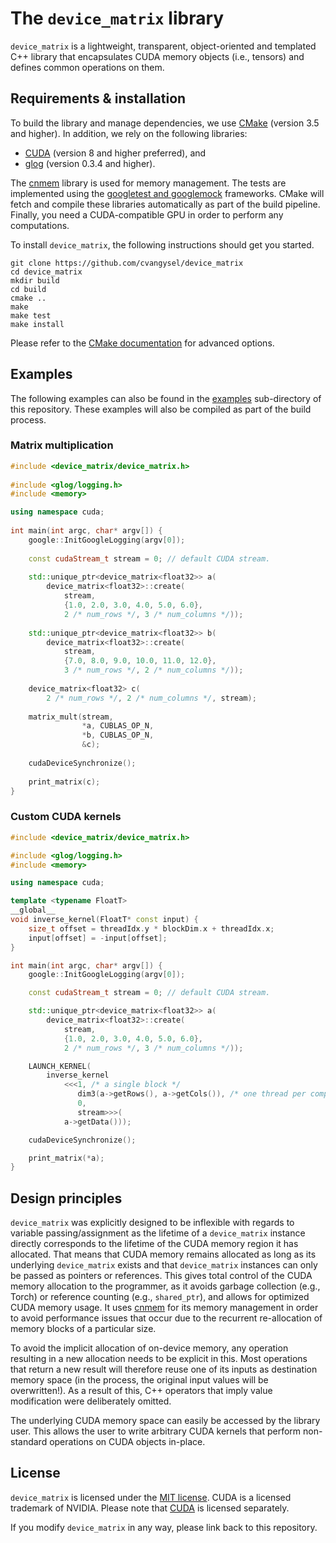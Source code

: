 The `device_matrix` library
===========================

`device_matrix` is a lightweight, transparent, object-oriented and templated C++ library that encapsulates CUDA memory objects (i.e., tensors) and defines common operations on them.

Requirements & installation
---------------------------

To build the library and manage dependencies, we use [CMake](https://cmake.org/) (version 3.5 and higher). In addition, we rely on the following libraries:

   * [CUDA](https://developer.nvidia.com/cuda-zone) (version 8 and higher preferred), and
   * [glog](https://github.com/google/glog) (version 0.3.4 and higher).

The [cnmem](https://github.com/NVIDIA/cnmem) library is used for memory management. The tests are implemented using the [googletest and googlemock](https://github.com/google/googletest) frameworks. CMake will fetch and compile these libraries automatically as part of the build pipeline. Finally, you need a CUDA-compatible GPU in order to perform any computations.

To install `device_matrix`, the following instructions should get you started.

	git clone https://github.com/cvangysel/device_matrix
	cd device_matrix
	mkdir build
	cd build
	cmake ..
	make
	make test
	make install
	
Please refer to the [CMake documentation](https://cmake.org/documentation) for advanced options.

Examples
--------

The following examples can also be found in the [examples](examples/) sub-directory of this repository. These examples will also be compiled as part of the build process.

### Matrix multiplication

``` cpp
#include <device_matrix/device_matrix.h>
	
#include <glog/logging.h>
#include <memory>

using namespace cuda;
	
int main(int argc, char* argv[]) {
    google::InitGoogleLogging(argv[0]);
	
    const cudaStream_t stream = 0; // default CUDA stream.
	
    std::unique_ptr<device_matrix<float32>> a(
        device_matrix<float32>::create(
            stream,
            {1.0, 2.0, 3.0, 4.0, 5.0, 6.0},
            2 /* num_rows */, 3 /* num_columns */));
	
    std::unique_ptr<device_matrix<float32>> b(
        device_matrix<float32>::create(
            stream,
            {7.0, 8.0, 9.0, 10.0, 11.0, 12.0},
            3 /* num_rows */, 2 /* num_columns */));
	
    device_matrix<float32> c(
        2 /* num_rows */, 2 /* num_columns */, stream);
	
    matrix_mult(stream,
                *a, CUBLAS_OP_N,
                *b, CUBLAS_OP_N,
                &c);
	
    cudaDeviceSynchronize();
	
    print_matrix(c);
}
```
	
### Custom CUDA kernels

``` cpp
#include <device_matrix/device_matrix.h>

#include <glog/logging.h>
#include <memory>

using namespace cuda;

template <typename FloatT>
__global__
void inverse_kernel(FloatT* const input) {
    size_t offset = threadIdx.y * blockDim.x + threadIdx.x;
    input[offset] = -input[offset];
}

int main(int argc, char* argv[]) {
    google::InitGoogleLogging(argv[0]);

    const cudaStream_t stream = 0; // default CUDA stream.

    std::unique_ptr<device_matrix<float32>> a(
        device_matrix<float32>::create(
            stream,
            {1.0, 2.0, 3.0, 4.0, 5.0, 6.0},
            2 /* num_rows */, 3 /* num_columns */));

    LAUNCH_KERNEL(
        inverse_kernel
            <<<1, /* a single block */
               dim3(a->getRows(), a->getCols()), /* one thread per component */
               0,
               stream>>>(
            a->getData()));

    cudaDeviceSynchronize();

    print_matrix(*a);
}
```

Design principles
-----------------

`device_matrix` was explicitly designed to be inflexible with regards to variable passing/assignment as the lifetime of a `device_matrix` instance directly corresponds to the lifetime of the CUDA memory region it has allocated. That means that CUDA memory remains allocated as long as its underlying `device_matrix` exists and that `device_matrix` instances can only be passed as pointers or references. This gives total control of the CUDA memory allocation to the programmer, as it avoids garbage collection (e.g., Torch) or reference counting (e.g., `shared_ptr`), and allows for optimized CUDA memory usage. It uses [cnmem](https://github.com/NVIDIA/cnmem) for its memory management in order to avoid performance issues that occur due to the recurrent re-allocation of memory blocks of a particular size.

To avoid the implicit allocation of on-device memory, any operation resulting in a new allocation needs to be explicit in this. Most operations that return a new result will therefore reuse one of its inputs as destination memory space (in the process, the original input values will be overwritten!). As a result of this, C++ operators that imply value modification were deliberately omitted. 

The underlying CUDA memory space can easily be accessed by the library user. This allows the user to write arbitrary CUDA kernels that perform non-standard operations on CUDA objects in-place.

License
-------

`device_matrix` is licensed under the [MIT license](LICENSE). CUDA is a licensed trademark of NVIDIA. Please note that [CUDA](https://developer.nvidia.com/cuda-zone) is licensed separately.

If you modify `device_matrix` in any way, please link back to this repository.